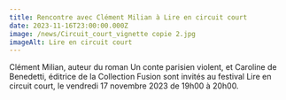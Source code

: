 ```yaml
---
title: Rencontre avec Clément Milian à Lire en circuit court
date: 2023-11-16T23:00:00.000Z
image: /news/Circuit_court_vignette copie 2.jpg
imageAlt: Lire en circuit court
---
```


Clément Milian, auteur du roman Un conte parisien violent, et  Caroline de Benedetti, éditrice de la Collection Fusion sont invités au festival Lire en circuit court, le vendredi 17 novembre 2023 de 19h00 à 20h00.

